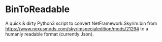 # BinToReadable

A quick & dirty Python3 script to convert NetFramework.Skyrim.bin from https://www.nexusmods.com/skyrimspecialedition/mods/21294 to a humanly readable format (currently Json).